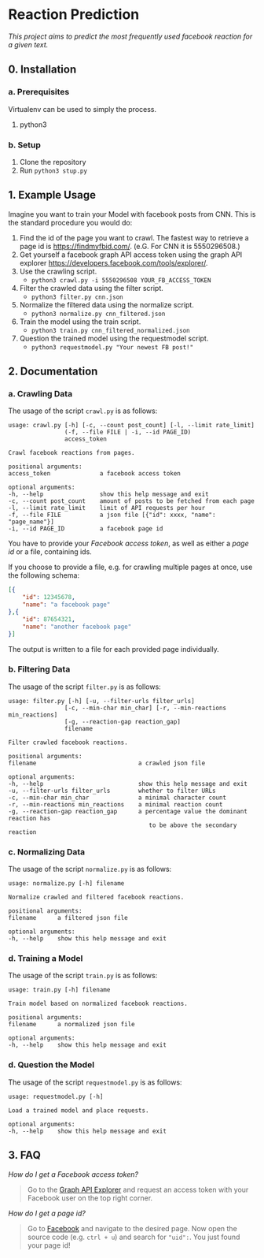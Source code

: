 # Reaction Prediction
*This project aims to predict the most frequently used facebook reaction for a given text.*

## 0. Installation
### a. Prerequisites
Virtualenv can be used to simply the process.

1. python3

### b. Setup

1. Clone the repository
1. Run `python3 stup.py`

## 1. Example Usage

Imagine you want to train your Model with facebook posts from CNN. This is the standard procedure you would do:
1. Find the id of the page you want to crawl. The fastest way to retrieve a page id is https://findmyfbid.com/. (e.G. For CNN it is 5550296508.)
1. Get yourself a facebook graph API access token using the graph API explorer https://developers.facebook.com/tools/explorer/.
1. Use the crawling script.
    - ```python3 crawl.py -i 5550296508 YOUR_FB_ACCESS_TOKEN```
1. Filter the crawled data using the filter script.
    - ```python3 filter.py cnn.json```
1. Normalize the filtered data using the normalize script.
    - ```python3 normalize.py cnn_filtered.json```
1. Train the model using the train script.
    - ```python3 train.py cnn_filtered_normalized.json```
1. Question the trained model using the requestmodel script.
    - ```python3 requestmodel.py "Your newest FB post!"```

## 2. Documentation

### a. Crawling Data

The usage of the script `crawl.py` is as follows:
```
usage: crawl.py [-h] [-c, --count post_count] [-l, --limit rate_limit]
                (-f, --file FILE | -i, --id PAGE_ID)
                access_token

Crawl facebook reactions from pages.

positional arguments:
access_token              a facebook access token

optional arguments:
-h, --help                show this help message and exit
-c, --count post_count    amount of posts to be fetched from each page
-l, --limit rate_limit    limit of API requests per hour
-f, --file FILE           a json file [{"id": xxxx, "name": "page_name"}]
-i, --id PAGE_ID          a facebook page id
```

You have to provide your *Facebook access token*, as well as either a *page id* or a file, containing ids.

If you choose to provide a file, e.g. for crawling multiple pages at once, use the following schema:
```json
[{
    "id": 12345678,
    "name": "a facebook page"
},{
    "id": 87654321,
    "name": "another facebook page"
}]
```

The output is written to a file for each provided page individually.

### b. Filtering Data

The usage of the script `filter.py` is as follows:
```
usage: filter.py [-h] [-u, --filter-urls filter_urls]
                [-c, --min-char min_char] [-r, --min-reactions min_reactions]
                [-g, --reaction-gap reaction_gap]
                filename

Filter crawled facebook reactions.

positional arguments:
filename                             a crawled json file

optional arguments:
-h, --help                           show this help message and exit
-u, --filter-urls filter_urls        whether to filter URLs
-c, --min-char min_char              a minimal character count
-r, --min-reactions min_reactions    a minimal reaction count
-g, --reaction-gap reaction_gap      a percentage value the dominant reaction has 
                                        to be above the secondary reaction
```

### c. Normalizing Data

The usage of the script `normalize.py` is as follows:
```
usage: normalize.py [-h] filename

Normalize crawled and filtered facebook reactions.

positional arguments:
filename      a filtered json file

optional arguments:
-h, --help    show this help message and exit
```

### d. Training a Model

The usage of the script `train.py` is as follows:
```
usage: train.py [-h] filename

Train model based on normalized facebook reactions.

positional arguments:
filename      a normalized json file

optional arguments:
-h, --help    show this help message and exit
```

### d. Question the Model

The usage of the script `requestmodel.py` is as follows:
```
usage: requestmodel.py [-h]

Load a trained model and place requests.

optional arguments:
-h, --help    show this help message and exit
```

## 3. FAQ

*How do I get a Facebook access token?*
> Go to the [Graph API Explorer](https://developers.facebook.com/tools/explorer/) and request an access token with your Facebook user on the top right corner.

*How do I get a page id?*
> Go to [Facebook](https://facebook.com) and navigate to the desired page. Now open the source code (e.g. `ctrl + u`) and search for `"uid":`.
> You just found your page id!
